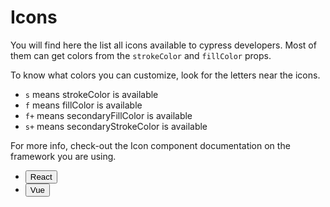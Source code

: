 <script lang="ts" setup>
import IconsGrid from './src/IconsGrid.vue'
import Button from '@cypress-design/vue-button'
</script>

# Icons

You will find here the list all icons available to cypress developers.
Most of them can get colors from the `strokeColor` and `fillColor` props.

To know what colors you can customize, look for the letters near the icons.

- `s` means strokeColor is available
- `f` means fillColor is available
- `f+` means secondaryFillColor is available
- `s+` means secondaryStrokeColor is available

For more info, check-out the Icon component documentation on the framework you are using.

<ul class="flex justify-center items-center h-[64px]">
  <li class="list-none">
		<Button variant="link" href="/components/react/Icon.html">React</Button>
	</li>
  <li class="list-none">
		<Button variant="link" href="/components/vue/Icon.html">Vue</Button>
	</li>
</ul>

<IconsGrid />
